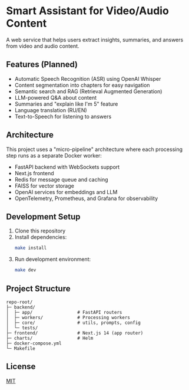 # Smart Assistant for Video/Audio Content

A web service that helps users extract insights, summaries, and answers from video and audio content.

## Features (Planned)

- Automatic Speech Recognition (ASR) using OpenAI Whisper
- Content segmentation into chapters for easy navigation
- Semantic search and RAG (Retrieval Augmented Generation)
- LLM-powered Q&A about content
- Summaries and "explain like I'm 5" feature
- Language translation (RU/EN)
- Text-to-Speech for listening to answers

## Architecture

This project uses a "micro-pipeline" architecture where each processing step runs as a separate Docker worker:

- FastAPI backend with WebSockets support
- Next.js frontend
- Redis for message queue and caching
- FAISS for vector storage
- OpenAI services for embeddings and LLM
- OpenTelemetry, Prometheus, and Grafana for observability

## Development Setup

1. Clone this repository
2. Install dependencies:
   ```bash
   make install
   ```
3. Run development environment:
   ```bash
   make dev
   ```

## Project Structure

```
repo-root/
├─ backend/
│  ├─ app/                 # FastAPI routers
│  ├─ workers/             # Processing workers
│  ├─ core/                # utils, prompts, config
│  └─ tests/
├─ frontend/               # Next.js 14 (app router)
├─ charts/                 # Helm
├─ docker-compose.yml
└─ Makefile
```

## License

[MIT](LICENSE)
